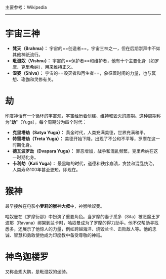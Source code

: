 主要参考：Wikipedia

---

# 宇宙三神

- **梵天（Brahma）：** 宇宙的==创造者==，宇宙三神之一，但在后期崇拜中不如其他神祇流行。
- **毗湿奴（Vishnu）：** 宇宙的==保护者==和维护者，他有十个主要化身（如罗摩、克里希纳），用来维持正义。
- **湿婆（Shiva）：** 宇宙的==毁灭者和再生者==，象征着时间的力量，也与冥想、瑜伽和灵修有关。

# 劫

印度神话有一个循环的宇宙观，宇宙经历着创建、维持和毁灭的周期。这种周期称为"**劫**"（Yuga），每个周期分为四个时代：

- **克里塔劫（Satya Yuga）：** 黄金时代，人类充满美德，世界充满和平。
- **特雷塔劫（Treta Yuga）：** 美德开始下降，出现了不公和不平等，罗摩在这一时期化身。
- **德瓦波罗劫（Dvapara Yuga）：** 罪恶增加，战争和混乱频繁，克里希纳在这一时期化身。
- **卡利劫（Kali Yuga）：** 最黑暗的时代，道德和秩序崩溃，贪婪和混乱统治。人类寿命100年甚至更短，即现在。
# 猴神

最早接触在电影**小萝莉的猴神大叔**中，神猴哈奴曼。

哈奴曼在《罗摩衍那》中扮演了重要角色。当罗摩的妻子悉多（Sita）被恶魔王罗波那（Ravana）绑架到兰卡时，哈奴曼成为了罗摩的得力助手。他不仅帮助寻找悉多，还展示了他惊人的力量，例如跨越海洋、烧毁兰卡、击败敌人等。他的忠诚、智慧和勇敢使他成为印度教中备受尊敬的神祇。
# 神鸟迦楼罗

又称金翅大鹏，是毗湿奴的坐骑。




